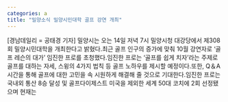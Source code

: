 ```yaml
---
categories: a
title: "밀양소식 밀양시민대학 골프 강연 개최"
---
```

[경남데일리 = 공태경 기자] 밀양시는 오는 14일 저녁 7시 밀양시청 대강당에서 제308회 밀양시민대학을 개최한다고 밝혔다.최근 골프 인구의 증가에 맞춰 10월 강연자로 ‘골프 레슨의 대가’ 임진한 프로를 초청했다.임진한 프로는 ‘골프를 쉽게 치자’라는 주제로 골프를 대하는 자세, 스윙의 4가지 법칙 등 골프 노하우를 제시할 예정이다.또한, Q＆A 시간을 통해 골프에 대한 고민을 속 시원하게 해결해 줄 것으로 기대한다.임진한 프로는 국내외 통산 8승 달성 및 골프다이제스트 미국을 제외한 세계 50대 코치에 2회 선정됐으며 현재는